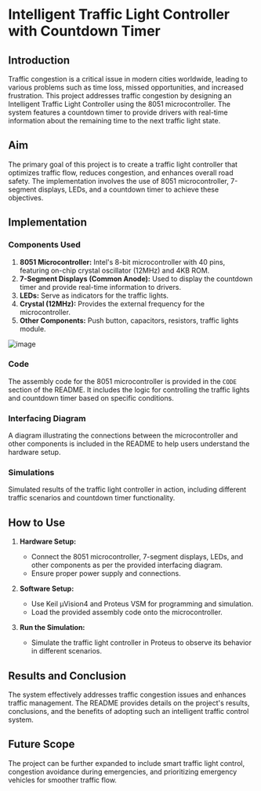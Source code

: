 # Intelligent Traffic Light Controller with Countdown Timer

## Introduction

Traffic congestion is a critical issue in modern cities worldwide, leading to various problems such as time loss, missed opportunities, and increased frustration. This project addresses traffic congestion by designing an Intelligent Traffic Light Controller using the 8051 microcontroller. The system features a countdown timer to provide drivers with real-time information about the remaining time to the next traffic light state.

## Aim

The primary goal of this project is to create a traffic light controller that optimizes traffic flow, reduces congestion, and enhances overall road safety. The implementation involves the use of 8051 microcontroller, 7-segment displays, LEDs, and a countdown timer to achieve these objectives.

## Implementation

### Components Used

1. **8051 Microcontroller:** Intel's 8-bit microcontroller with 40 pins, featuring on-chip crystal oscillator (12MHz) and 4KB ROM.
2. **7-Segment Displays (Common Anode):** Used to display the countdown timer and provide real-time information to drivers.
3. **LEDs:** Serve as indicators for the traffic lights.
4. **Crystal (12MHz):** Provides the external frequency for the microcontroller.
5. **Other Components:** Push button, capacitors, resistors, traffic lights module.

![image](https://github.com/nandinikumawat/4-way-Traffic-Light-Controller/assets/63352345/dd9410ba-4771-4a60-810e-b690de7d6d44)

### Code

The assembly code for the 8051 microcontroller is provided in the `CODE` section of the README. It includes the logic for controlling the traffic lights and countdown timer based on specific conditions.

### Interfacing Diagram

A diagram illustrating the connections between the microcontroller and other components is included in the README to help users understand the hardware setup.

### Simulations

Simulated results of the traffic light controller in action, including different traffic scenarios and countdown timer functionality.

## How to Use

1. **Hardware Setup:**
   - Connect the 8051 microcontroller, 7-segment displays, LEDs, and other components as per the provided interfacing diagram.
   - Ensure proper power supply and connections.

2. **Software Setup:**
   - Use Keil μVision4 and Proteus VSM for programming and simulation.
   - Load the provided assembly code onto the microcontroller.

3. **Run the Simulation:**
   - Simulate the traffic light controller in Proteus to observe its behavior in different scenarios.

## Results and Conclusion

The system effectively addresses traffic congestion issues and enhances traffic management. The README provides details on the project's results, conclusions, and the benefits of adopting such an intelligent traffic control system.

## Future Scope

The project can be further expanded to include smart traffic light control, congestion avoidance during emergencies, and prioritizing emergency vehicles for smoother traffic flow.


